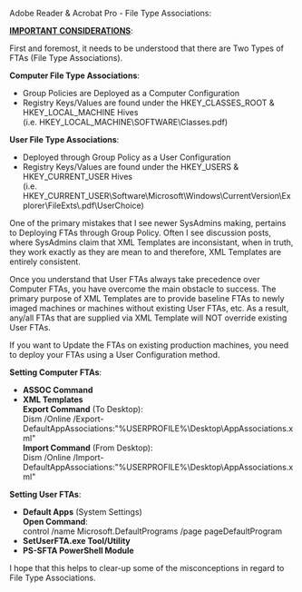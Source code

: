 Adobe Reader & Acrobat Pro - File Type Associations:

**<u>IMPORTANT CONSIDERATIONS</u>**:<br>

First and foremost, it needs to be understood that there are Two Types of FTAs (File Type Associations).

**Computer File Type Associations**:<br>
- Group Policies are Deployed as a Computer Configuration
- Registry Keys/Values are found under the HKEY_CLASSES_ROOT & HKEY_LOCAL_MACHINE Hives<br>
  (i.e. HKEY_LOCAL_MACHINE\SOFTWARE\Classes\.pdf)

**User File Type Associations**:<br>
- Deployed through Group Policy as a User Configuration
- Registry Keys/Values are found under the HKEY_USERS & HKEY_CURRENT_USER Hives<br>
  (i.e. HKEY_CURRENT_USER\Software\Microsoft\Windows\CurrentVersion\Explorer\FileExts\\.pdf\UserChoice)

One of the primary mistakes that I see newer SysAdmins making, pertains to Deploying FTAs through Group Policy. Often I see discussion posts, where SysAdmins claim that XML Templates are inconsistant, when in truth, they work exactly as they are mean to and therefore, XML Templates are entirely consistent. 

Once you understand that User FTAs always take precedence over Computer FTAs, you have overcome the main obstacle to success. The primary purpose of XML Templates are to provide baseline FTAs to newly imaged machines or machines without existing User FTAs, etc. As a result, any/all FTAs that are supplied via XML Template will NOT override existing User FTAs. 

If you want to Update the FTAs on existing production machines, you need to deploy your FTAs using a User Configuration method.

**Setting Computer FTAs**:
- **ASSOC Command**
- **XML Templates**<br>
    **Export Command** (To Desktop): <br>
      Dism /Online /Export-DefaultAppAssociations:"%USERPROFILE%\Desktop\AppAssociations.xml"<br>
    **Import Command** (From Desktop): <br>
      Dism /Online /Import-DefaultAppAssociations:"%USERPROFILE%\Desktop\AppAssociations.xml"

**Setting User FTAs**:
- **Default Apps** (System Settings)<br>
    **Open Command**:<br>
      control /name Microsoft.DefaultPrograms /page pageDefaultProgram
- **SetUserFTA.exe Tool/Utility**
- **PS-SFTA PowerShell Module**

I hope that this helps to clear-up some of the misconceptions in regard to File Type Associations.
